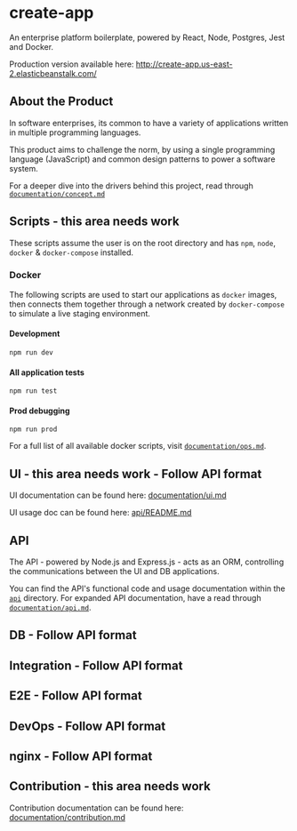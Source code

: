# create-app 

An enterprise platform boilerplate, powered by React, Node, Postgres, Jest and Docker.       
        
Production version available here: http://create-app.us-east-2.elasticbeanstalk.com/        
        
## About the Product 

In software enterprises, its common to have a variety of applications written in multiple programming languages.

This product aims to challenge the norm, by using a single programming language (JavaScript) and common design
 patterns to power a software system. 
  
For a deeper dive into the drivers behind this project, read through [`documentation/concept.md`](https://github.com/escobard/create-app/blob/master/documentation/concept.md)        
  
## Scripts - this area needs work        
 These scripts assume the user is on the root directory and has `npm`, `node`, `docker` & `docker-compose` installed.        
        
### Docker        
 The following scripts are used to start our applications as `docker` images, then connects them together through a network created by `docker-compose` to simulate a live staging environment.    
        
#### Development        
 `npm run dev`            
 #### All application tests  
  `npm run test`  
  #### Prod debugging        
 `npm run prod`   
 
 For a full list of all available docker scripts, visit [`documentation/ops.md`](https://github.com/escobard/create-app/blob/master/documentation/ops.md).  

 ## UI - this area needs work - Follow API format  
  UI documentation can be found here: [documentation/ui.md](https://github.com/escobard/create-app/blob/master/documentation/ui.md)        
        
UI usage doc can be found here: [api/README.md](https://github.com/escobard/create-app/blob/master/ui/README.md)        
        
## API   
The API - powered by Node.js and Express.js - acts as an ORM, controlling the communications between the UI and DB applications.    
  
You can find the API's functional code and usage documentation within the [`api`](https://github.com/escobard/create-app/tree/master/api) directory. For expanded API documentation, have a read through [`documentation/api.md`](https://github.com/escobard/create-app/blob/master/documentation/api.md).  
  
## DB - Follow API format  
  
## Integration - Follow API format  
  
## E2E - Follow API format  
  
## DevOps - Follow API format  
  
## nginx - Follow API format  
  ## Contribution - this area needs work  
  Contribution documentation can be found here: [documentation/contribution.md](https://github.com/escobard/create-app/blob/master/documentation/contribution.md)